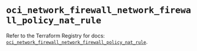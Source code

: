 # `oci_network_firewall_network_firewall_policy_nat_rule`

Refer to the Terraform Registry for docs: [`oci_network_firewall_network_firewall_policy_nat_rule`](https://registry.terraform.io/providers/oracle/oci/7.19.0/docs/resources/network_firewall_network_firewall_policy_nat_rule).
